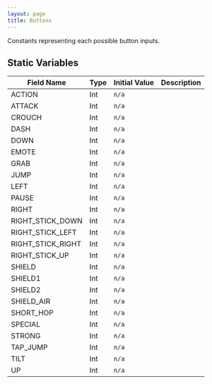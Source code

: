 ```yaml
---
layout: page
title: Buttons
---
```


Constants representing each possible button inputs.

## Static Variables

| Field Name | Type | Initial Value | Description |
| ------------ | ------ | --------------- | ------------- |
| ACTION | Int | `n/a` |  |
| ATTACK | Int | `n/a` |  |
| CROUCH | Int | `n/a` |  |
| DASH | Int | `n/a` |  |
| DOWN | Int | `n/a` |  |
| EMOTE | Int | `n/a` |  |
| GRAB | Int | `n/a` |  |
| JUMP | Int | `n/a` |  |
| LEFT | Int | `n/a` |  |
| PAUSE | Int | `n/a` |  |
| RIGHT | Int | `n/a` |  |
| RIGHT_STICK_DOWN | Int | `n/a` |  |
| RIGHT_STICK_LEFT | Int | `n/a` |  |
| RIGHT_STICK_RIGHT | Int | `n/a` |  |
| RIGHT_STICK_UP | Int | `n/a` |  |
| SHIELD | Int | `n/a` |  |
| SHIELD1 | Int | `n/a` |  |
| SHIELD2 | Int | `n/a` |  |
| SHIELD_AIR | Int | `n/a` |  |
| SHORT_HOP | Int | `n/a` |  |
| SPECIAL | Int | `n/a` |  |
| STRONG | Int | `n/a` |  |
| TAP_JUMP | Int | `n/a` |  |
| TILT | Int | `n/a` |  |
| UP | Int | `n/a` |  |


